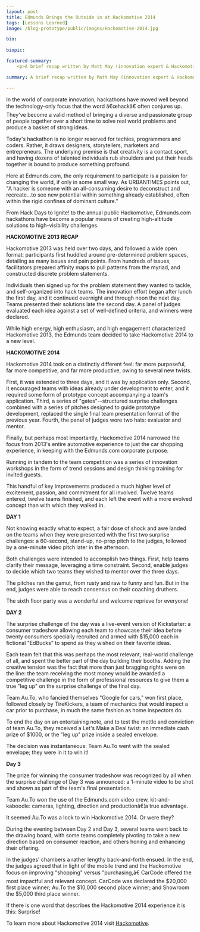 ```yaml
---
layout: post
title: Edmunds Brings the Outside in at Hackomotive 2014
tags: [Lessons Learned]
image: /blog-prototype/public/images/Hackomotive-2014.jpg

bio: 
 
biopic:

featured-summary:
    <p>A brief recap written by Matt May (innovation expert & Hackomotive emcee) on Edmunds' recent Hackomotive 2014 event</p>

summary: A brief recap written by Matt May (innovation expert & Hackomotive emcee) on Edmunds' recent Hackomotive 2014 event.  Hackomotive was a three-day hackathon that brought in 12 teams from across the country to Edmunds HQ to compete in a "Shark Tank"-style format to develop and showcase ideas and products aimed at making car shopping easier. The winners took home $35,000 in cash. 

---
```

In the world of corporate innovation, hackathons have moved well beyond the technology-only focus that the word â€œhackâ€ often conjures up. They've become a valid method of bringing a diverse and passionate group of people together over a short time to solve real world problems and produce a basket of strong ideas.

Today's hackathon is no longer reserved for techies, programmers and coders. Rather, it draws designers, storytellers, marketers and entrepreneurs. The underlying premise is that creativity is a contact sport, and having dozens of talented individuals rub shoulders and put their heads together is bound to produce something profound.

Here at Edmunds.com, the only requirement to participate is a passion for changing the world, if only in some small way. As URBANTIMES points out, "A hacker is someone with an all-consuming desire to deconstruct and recreate...to see new potential within something already established, often within the rigid confines of dominant culture."

From Hack Days to Ignite! to the annual public Hackomotive, Edmunds.com hackathons have become a popular means of creating high-altitude solutions to high-visibility challenges.

<b> HACKOMOTIVE 2013 RECAP </b>

Hackomotive 2013 was held over two days, and followed a wide open format: participants first huddled around pre-determined problem spaces, detailing as many issues and pain points. From hundreds of issues, facilitators prepared affinity maps to pull patterns from the myriad, and constructed discrete problem statements.

Individuals then signed up for the problem statement they wanted to tackle, and self-organized into hack teams. The innovation effort began after lunch the first day, and it continued overnight and through noon the next day. Teams presented their solutions late the second day. A panel of judges evaluated each idea against a set of well-defined criteria, and winners were declared.

While high energy, high enthusiasm, and high engagement characterized Hackomotive 2013, the Edmunds team decided to take Hackomotive 2014 to a new level.

<b> HACKOMOTIVE 2014 </b>

Hackomotive 2014 took on a distinctly different feel: far more purposeful, far more competitive, and far more productive, owing to several new twists.

First, it was extended to three days, and it was by application only. Second, it encouraged teams with ideas already under development to enter, and it required some form of prototype concept accompanying a team's application. Third, a series of "gates"--structured surprise challenges combined with a series of pitches designed to guide prototype development, replaced the single final team presentation format of the previous year. Fourth, the panel of judges wore two hats: evaluator and mentor.

Finally, but perhaps most importantly, Hackomotive 2014 narrowed the focus from 2013's entire automotive experience to just the car shopping experience, in keeping with the Edmunds.com corporate purpose.

Running in tandem to the team competition was a series of innovation workshops in the form of trend sessions and design thinking training for invited guests.

This handful of key improvements produced a much higher level of excitement, passion, and commitment for all involved. Twelve teams entered, twelve teams finished, and each left the event with a more evolved concept than with which they walked in.

<b> DAY 1 </b>

Not knowing exactly what to expect, a fair dose of shock and awe landed on the teams when they were presented with the first two surprise challenges: a 60-second, stand-up, no-prop pitch to the judges, followed by a one-minute video pitch later in the afternoon.

Both challenges were intended to accomplish two things. First, help teams clarify their message, leveraging a time constraint. Second, enable judges to decide which two teams they wished to mentor over the three days.

The pitches ran the gamut, from rusty and raw to funny and fun. But in the end, judges were able to reach consensus on their coaching druthers.

The sixth floor party was a wonderful and welcome reprieve for everyone!

<b> DAY 2 </b>

The surprise challenge of the day was a live-event version of Kickstarter: a consumer tradeshow allowing each team to showcase their idea before twenty consumers specially recruited and armed with $15,000 each in fictional "EdBucks" to spend as they wished on their favorite ideas.

Each team felt that this was perhaps the most relevant, real-world challenge of all, and spent the better part of the day building their booths. Adding the creative tension was the fact that more than just bragging rights were on the line: the team receiving the most money would be awarded a competitive challenge in the form of professional resources to give them a true "leg up" on the surprise challenge of the final day.

Team Au.To, who fancied themselves "Google for cars," won first place, followed closely by TireKickers, a team of mechanics that would inspect a car prior to purchase, in much the same fashion as home inspectors do.

To end the day on an entertaining note, and to test the mettle and conviction of team Au.To, they received a Let's Make a Deal twist: an immediate cash prize of $1000, or the "leg up" prize inside a sealed envelope.

The decision was instantaneous: Team Au.To went with the sealed envelope; they were in it to win it!

<b> Day 3 </b>

The prize for winning the consumer tradeshow was recognized by all when the surprise challenge of Day 3 was announced: a 1-minute video to be shot and shown as part of the team's final presentation.

Team Au.To won the use of the Edmunds.com video crew, kit-and-kaboodle: cameras, lighting, direction and productionâ€¦a true advantage.

It seemed Au.To was a lock to win Hackomotive 2014. Or were they?

During the evening between Day 2 and Day 3, several teams went back to the drawing board, with some teams completely pivoting to take a new direction based on consumer reaction, and others honing and enhancing their offering.

In the judges' chambers a rather lengthy back-and-forth ensued. In the end, the judges agreed that in light of the mobile trend and the Hackomotive focus on improving "shopping" versus "purchasing,â€ CarCode offered the most impactful and relevant concept. CarCode was declared the $20,000 first place winner; Au.To the $10,000 second place winner; and Showroom the $5,000 third place winner. 

If there is one word that describes the Hackomotive 2014 experience it is this: Surprise!

To learn more about Hackomotive 2014 visit [Hackomotive](www.hackomotive.com).
